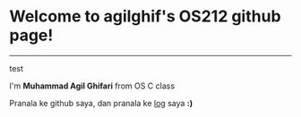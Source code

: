# Welcome to agilghif's OS212 github page!
---
<h> test </h>

I'm **Muhammad Agil Ghifari** from OS C class

Pranala ke github saya, dan pranala ke [log](TXT/mylog.txt) saya **:)**
